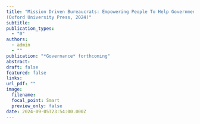 ```yaml
---
title: "Mission Driven Bureaucrats: Empowering People To Help Government Do Better, by Dan Honig
(Oxford University Press, 2024)"
subtitle: 
publication_types:
  - "0"
authors:
  - admin
  - ""
publication: "*Governance* forthcoming"
abstract: 
draft: false
featured: false
links:
url_pdf: ""
image:
  filename: 
  focal_point: Smart
  preview_only: false
date: 2024-09-05T23:54:00.000Z
---
```

